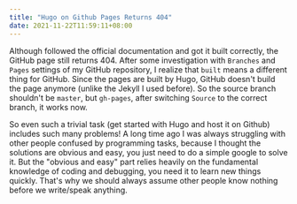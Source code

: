 ```yaml
---
title: "Hugo on Github Pages Returns 404"
date: 2021-11-22T11:59:11+08:00
---
```


Although followed the official documentation and got it built correctly, the GitHub page still
returns 404. After some investigation with `Branches` and `Pages` settings of my GitHub repository,
I realize that `built`
means a different thing for GitHub. Since the pages are built by Hugo, GitHub doesn't build the
page anymore (unlike the Jekyll I used before). So the source branch shouldn't be `master`, but `gh-pages`, after
switching `Source` to the correct branch, it works now.

So even such a trivial task (get started with Hugo and host it on Github) includes such many problems!
A long time ago I was always struggling with other people confused by programming tasks, because I thought
the solutions are obvious and easy, you just need to do a simple google to solve it. But the "obvious and easy"
part relies heavily on the fundamental knowledge of coding and debugging, you need it to learn new things quickly.
That's why we should always assume other people know nothing before we write/speak anything.
